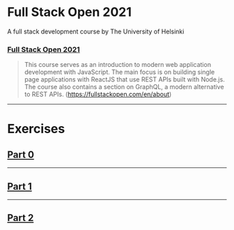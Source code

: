 # Full Stack Open 2021

A full stack development course by The University of Helsinki

### [Full Stack Open 2021](https://fullstackopen.com)

> This course serves as an introduction to modern web application development with JavaScript. The main focus is on building single page applications with ReactJS that use REST APIs built with Node.js. The course also contains a section on GraphQL, a modern alternative to REST APIs. (https://fullstackopen.com/en/about)

---

# Exercises

## [Part 0](https://github.com/MatildaMared/fullstack-open/tree/main/part0)

---

## [Part 1](https://github.com/MatildaMared/fullstack-open/tree/main/part1)

---

## [Part 2](https://github.com/MatildaMared/fullstack-open/tree/main/part2)

